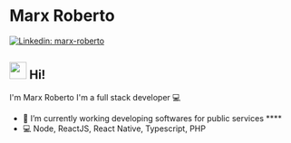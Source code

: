 # Marx Roberto
[![Linkedin: marx-roberto](https://img.shields.io/badge/marxroberto-blue?style=flat-square&logo=Linkedin&logoColor=white&link=https://www.linkedin.com/in/marx-roberto/)](https://www.linkedin.com/in/marx-roberto/)

<!--
  [![GitHub Marx](https://img.shields.io/github/followers/marxros?label=follow&style=social)](https://github.com/marxros)
-->

## <img src="https://media.giphy.com/media/hvRJCLFzcasrR4ia7z/giphy.gif" width="30"> Hi!
I'm Marx Roberto
I'm a full stack developer :computer:

- :rocket:   I’m currently working developing softwares for public services ****
- :computer:  Node, ReactJS, React Native, Typescript, PHP
